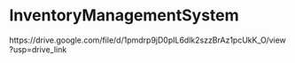  <h1>InventoryManagementSystem</h1>
https://drive.google.com/file/d/1pmdrp9jD0pIL6dlk2szzBrAz1pcUkK_O/view?usp=drive_link

